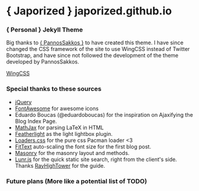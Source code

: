 # { Japorized } japorized.github.io
### { Personal } Jekyll Theme

Big thanks to [{ PannosSakkos }](https://github.com/PanosSakkos/personal-jekyll-theme) to have created this theme.
I have since changed the CSS framework of the site to use WingCSS instead of Twitter Bootstrap, and have since not followed the development of the theme developed by PannosSakkos.

[WingCSS](https://github.com/KingPixil/wing)

### Special thanks to these sources
* [jQuery](http://jquery.com)
* [FontAwesome](http://fontawesome.io) for awesome icons
* Eduardo Boucas (@eduardoboucas) for the inspiration on Ajaxifying the Blog Index Page.
* [MathJax](https://www.mathjax.org/) for parsing LaTeX in HTML
* [Featherlight](http://noelboss.github.io/featherlight/) as the light lightbox plugin.
* [Loaders.css](https://connoratherton.com/loaders) for the pure css Pacman loader <3
* [FitText](https://github.com/davatron5000/FitText.js) auto-scaling the font size for the first blog post.
* [Masonry](https://masonry.desandro.com) for the masonry layout and methods.
* [Lunr.js](https://lunrjs.com) for the quick static site search, right from the client's side. Thanks [RayHighTower](http://rayhightower.com/blog/2016/01/04/how-to-make-lunrjs-jekyll-work-together/) for the guide.


### Future plans (More like a potential list of TODO)